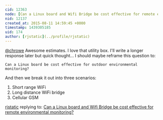 ```yaml
---
cid: 12363
node: [Can a Linux board and Wifi Bridge be cost effective for remote environmental monitoring?](../notes/rjstatic/08-11-2015/can-a-linux-board-and-wifi-bridge-be-cost-effective-for-remote-environmental-monitoring)
nid: 12137
created_at: 2015-08-11 14:59:45 +0000
timestamp: 1439305185
uid: 174
author: [rjstatic](../profile/rjstatic)
---
```


[@chrowe](/profile/chrowe) Awesome estimates. I love that utility box. I'll write a longer response later but quick thought... I should maybe reframe this question to: 

`Can a Linux board be cost effective for outdoor environmental monitoring?` 

And then we break it out into three scenarios:

1. Short range WiFi
2. Long distance WiFi bridge
3. Cellular GSM 

[rjstatic](../profile/rjstatic) replying to: [Can a Linux board and Wifi Bridge be cost effective for remote environmental monitoring?](../notes/rjstatic/08-11-2015/can-a-linux-board-and-wifi-bridge-be-cost-effective-for-remote-environmental-monitoring)

